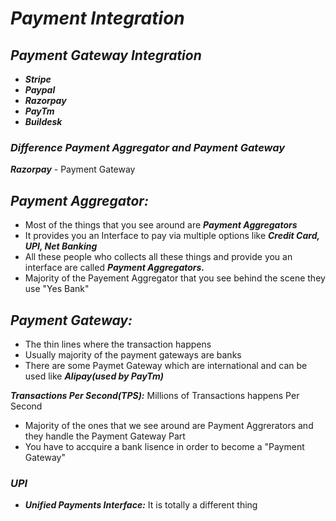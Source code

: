 # _Payment Integration_

## _Payment Gateway Integration_
- **_Stripe_**
- **_Paypal_**
- **_Razorpay_**
- **_PayTm_**
- **_Buildesk_**

### _Difference Payment Aggregator and Payment Gateway_

**_Razorpay_** - Payment Gateway

## _Payment Aggregator:_ 
- Most of the things that you see around are **_Payment Aggregators_**
- It provides you an Interface to pay via multiple options like **_Credit Card, UPI, Net Banking_**
- All these people who collects all these things and provide you an interface are called **_Payment Aggregators._**
- Majority of the Payement Aggregator that you see behind the scene they use "Yes Bank"

## _Payment Gateway:_
- The thin lines where the transaction happens
- Usually majority of the payment gateways are banks
- There are some Paymet Gateway which are international and can be used like **_Alipay(used by PayTm)_**

**_Transactions Per Second(TPS):_** Millions of Transactions happens Per Second

- Majority of the ones that we see around are Payment Aggrerators and they handle the Payment Gateway Part
- You have to accquire a bank lisence in order to become a "Payment Gateway"



### _UPI_
- **_Unified Payments Interface:_** It is totally a different thing
